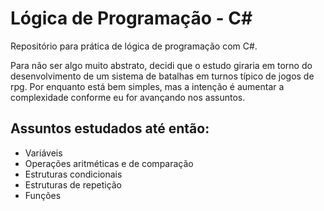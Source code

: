 # Lógica de Programação - C#

Repositório para prática de lógica de programação com C#.

Para não ser algo muito abstrato, decidi que o estudo giraria em torno do desenvolvimento de um sistema de batalhas em turnos típico de jogos de rpg. Por enquanto está bem simples, mas a intenção é aumentar a complexidade conforme eu for avançando nos assuntos.

## Assuntos estudados até então:
- Variáveis
- Operações aritméticas e de comparação
- Estruturas condicionais
- Estruturas de repetição
- Funções
